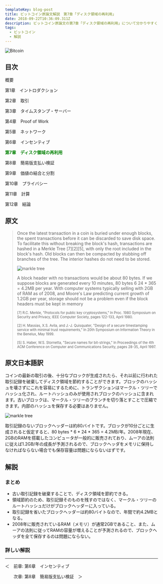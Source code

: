 ```yaml
---
templateKey: blog-post
title: ビットコイン原論文解説　第7章「ディスク領域の再利用」
date: 2018-09-22T10:36:09.311Z
description: ビットコイン原論文の第7章「ディスク領域の再利用」について分かりやすく解説します。
tags:
  - ビットコイン
  - 解説
---
```

![Bitcoin](/img/bitcoin-header.jpg)

## 目次

概要

第1章　イントロダクション

第2章　取引

第3章　タイムスタンプ・サーバー

第4章　Proof of Work

第5章　ネットワーク

第6章　インセンティブ

**<font color="Green">第7章　ディスク領域の再利用</font>**

第8章　簡易版支払い検証

第9章　価値の結合と分割

第10章　プライバシー

第11章　計算

第12章　結論

## 原文

> Once the latest transaction in a coin is buried under enough blocks, the spent transactions before it can be discarded to save disk space. To facilitate this without breaking the block's hash, transactions are hashed in a Merkle Tree \[7]\[2]\[5], with only the root included in the block's hash. Old blocks can then be compacted by stubbing off branches of the tree. The interior hashes do not need to be stored.
>
> ![markle tree](/img/bitcoin_markl_pdf.png)
>
> A block header with no transactions would be about 80 bytes. If we suppose blocks are generated every 10 minutes, 80 bytes 6 24 * 365 = 4.2MB per year. With computer systems typically selling with 2GB of RAM as of 2008, and Moore's Law predicting current growth of 1.2GB per year, storage should not be a problem even if the block headers must be kept in memory
>
> <span style="font-size: 80%">\[7] R.C. Merkle, "Protocols for public key cryptosystems," In Proc. 1980 Symposium on Security and Privacy, IEEE Computer Society, pages 122-133, April 1980.</span>
>
> <span style="font-size: 80%">\[2] H. Massias, X.S. Avila, and J.-J. Quisquater, "Design of a secure timestamping service with minimal trust requirements," In 20th Symposium on Information Theory in the Benelux, May 1999.</span>
>
> <span style="font-size: 80%">\[5] S. Haber, W.S. Stornetta, "Secure names for bit-strings," In Proceedings of the 4th ACM Conference on Computer and Communications Security, pages 28-35, April 1997.</span>

## 原文日本語訳

コインの最新の取引の後、十分なブロックが生成されたら、それ以前に行われた取引記録を破棄してディスク領域を節約することができます。ブロックのハッシュを壊さずにこれを容易にするために、トランザクションはマークル・ツリーでハッシュ化され、ルートハッシュのみが使用されブロックのハッシュに含まれます。古いブロックは、マークル・ツリーのブランチを切り落とすことで圧縮できます。内部のハッシュを保存する必要はありません。

![markle tree](/img/bitcoin_markl_pdf.png)

取引記録のないブロックヘッダーは約80バイトです。ブロックが10分ごとに生成されると仮定すると、80 bytes \* 6 \* 24 * 365 = 4.2MB/年。2008年現在、2GBのRAMを搭載したコンピュータが一般的に販売されており、ムーアの法則に従えば1.2GB/年の成長が予測されるので、ブロックヘッダをメモリに保持しなければならない場合でも保存容量は問題にならないはずです。

## 解説

### まとめ

* 古い取引記録を破棄することで、ディスク領域を節約できる。
* 領域節約のため、取引記録そのものを残すのではなく、マークル・ツリーのルートハッシュだけがブロックヘッダーに入っている。
* 取引記録を省いたブロックヘッダーは約80バイトなので、年間で約4.2MBとなる。
* 2008年に販売されているRAM（メモリ）が通常2GBであること、また、ムーアの法則に従ってRAMの容量が増えることが予測されるので、ブロックヘッダを全て保存するのは問題にならない。

### 詳しい解説



<hr>
＜　前章: 第6章　インセンティブ

　　次章: 第8章　簡易版支払い検証　＞
